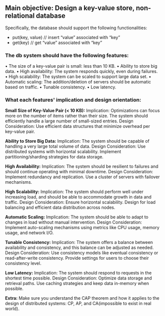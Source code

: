 ## Main objective: Design a key-value store, non-relational database
Specifically, the database should support the following functionalities:
- put(key, value) // insert “value” associated with “key” 
- get(key) // get “value” associated with “key”

### The db system should have the following features:
• The size of a key-value pair is small: less than 10 KB.
• Ability to store big data.
• High availability: The system responds quickly, even during failures.
• High scalability: The system can be scaled to support large data set.
• Automatic scaling: The addition/deletion of servers should be automatic based on traffic. • Tunable consistency.
• Low latency.

### What each features' implication and design orientation:
**Small Size of Key-Value Pair (< 10 KB):**
Implication: Optimizations can focus more on the number of items rather than their size. The system should efficiently handle a large number of small-sized entries.
Design Consideration: Use efficient data structures that minimize overhead per key-value pair.

**Ability to Store Big Data:**
Implication: The system should be capable of handling a very large total volume of data.
Design Consideration: Use distributed systems with horizontal scalability. Implement partitioning/sharding strategies for data storage.

**High Availability:**
Implication: The system should be resilient to failures and should continue operating with minimal downtime.
Design Consideration: Implement redundancy and replication. Use a cluster of servers with failover mechanisms.

**High Scalability:**
Implication: The system should perform well under increasing load, and should be able to accommodate growth in data and traffic.
Design Consideration: Ensure horizontal scalability. Design for load balancing and efficient data distribution across nodes.

**Automatic Scaling:**
Implication: The system should be able to adapt to changes in load without manual intervention.
Design Consideration: Implement auto-scaling mechanisms using metrics like CPU usage, memory usage, and network I/O.

**Tunable Consistency:**
Implication: The system offers a balance between availability and consistency, and this balance can be adjusted as needed.
Design Consideration: Use consistency models like eventual consistency or read-after-write consistency. Provide settings for users to choose their consistency level.

**Low Latency:**
Implication: The system should respond to requests in the shortest time possible.
Design Consideration: Optimize data storage and retrieval paths. Use caching strategies and keep data in-memory when possible.

**Extra:**
Make sure you understand the CAP theorem and how it applies to the design of distributed systems: CP, AP, and CA(impossible to exist in real world). 
